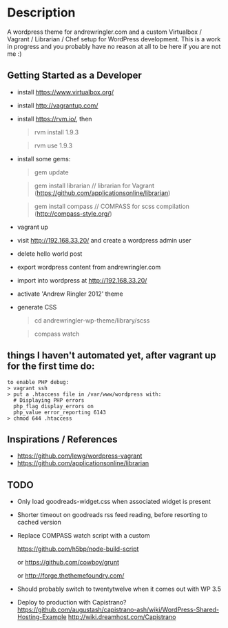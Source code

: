 # Description

A wordpress theme for andrewringler.com and a custom Virtualbox / Vagrant / Librarian / Chef setup for WordPress development. 
This is a work in progress and you probably have no reason at all to be here if you are not me :)

## Getting Started as a Developer

* install https://www.virtualbox.org/
* install http://vagrantup.com/
* install https://rvm.io/, then
    
    > rvm install 1.9.3
    
    > rvm use 1.9.3
* install some gems:
   
    > gem update    

    > gem install librarian  // librarian for Vagrant (https://github.com/applicationsonline/librarian)
    
    > gem install compass    // COMPASS for scss compilation (http://compass-style.org/)
* vagrant up
* visit http://192.168.33.20/ and create a wordpress admin user
* delete hello world post
* export wordpress content from andrewringler.com
* import into wordpress at http://192.168.33.20/
* activate 'Andrew Ringler 2012' theme
* generate CSS
    
    > cd andrewringler-wp-theme/library/scss 
    
    > compass watch
    
## things I haven't automated yet, after vagrant up for the first time do:

    to enable PHP debug:
    > vagrant ssh
    > put a .htaccess file in /var/www/wordpress with:
      # Displaying PHP errors
      php_flag display_errors on
      php_value error_reporting 6143    
    > chmod 644 .htaccess

## Inspirations / References

* https://github.com/lewg/wordpress-vagrant
* https://github.com/applicationsonline/librarian

## TODO

* Only load goodreads-widget.css when associated widget is present
* Shorter timeout on goodreads rss feed reading, before resorting to cached version
* Replace COMPASS watch script with a custom
    
    https://github.com/h5bp/node-build-script
    
    or https://github.com/cowboy/grunt
    
    or http://forge.thethemefoundry.com/
    
* Should probably switch to twentytwelve when it comes out with WP 3.5
* Deploy to production with Capistrano?
https://github.com/augustash/capistrano-ash/wiki/WordPress-Shared-Hosting-Example
http://wiki.dreamhost.com/Capistrano